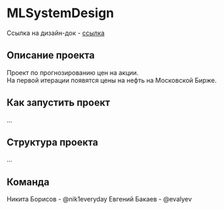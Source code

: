 # MLSystemDesign
Ссылка на дизайн-док - <a href="/designdoc">ссылка</a>

## Описание проекта
Проект по прогнозированию цен на акции. <br>
На первой итерации появятся цены на нефть на Московской Бирже.

## Как запустить проект
...

## Структура проекта
...

## Команда
Никита Борисов - @nik1everyday
Евгений Бакаев - @evalyev
